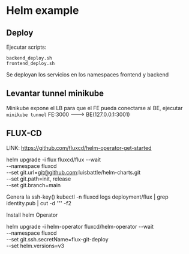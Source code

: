 # Helm example

## Deploy
Ejecutar scripts:

    backend_deploy.sh
    frontend_deploy.sh

Se deployan los servicios en los namespaces frontend y backend

## Levantar tunnel minikube
Minikube expone el LB para que el FE pueda conectarse al BE, ejecutar `minikube tunnel`
    FE:3000   --->  BE(127.0.0.1:3001)

## FLUX-CD

LINK: https://github.com/fluxcd/helm-operator-get-started

helm upgrade -i flux fluxcd/flux --wait \
--namespace fluxcd \
--set git.url=git@github.com:luisbattle/helm-charts.git \
--set git.path=init, release \
--set git.branch=main

Genera la ssh-key()
kubectl -n fluxcd logs deployment/flux | grep identity.pub | cut -d '"' -f2

Install helm Operator

helm upgrade -i helm-operator fluxcd/helm-operator --wait \
--namespace fluxcd \
--set git.ssh.secretName=flux-git-deploy \
--set helm.versions=v3